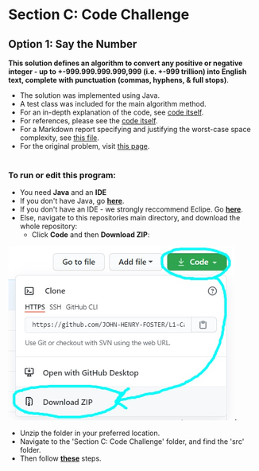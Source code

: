 <h1>Section C: Code Challenge</h1>

## Option 1: Say the Number

**This solution defines an algorithm to convert any positive or negative integer - up to +-999.999.999.999,999 (i.e. +-999 trillion) into English text, complete with punctuation (commas, hyphens, & full stops)**.

* The solution was implemented using Java.
* A test class was included for the main algorithm method.
* For an in-depth explanation of the code, see [code itself](https://github.com/J-E-Foster/Hyperiondev-Take-Home-Test/blob/master/Section%20C:%20Code%20Challenge/src/numberSayer/NumberSayer.java).
* For references, please see the [code itself](https://github.com/J-E-Foster/Hyperiondev-Take-Home-Test/blob/master/Section%20C:%20Code%20Challenge/src/numberSayer/NumberSayer.java).
* For a Markdown report specifying and justifying the worst-case space complexity, see [this file](REPORT.md).
* For the original problem, visit [this page]().<br /><br />

### To run or edit this program:

* You need **Java** and an **IDE**
* If you don't have Java, go [**here**](RUNME.md#how-to-install-java).
* If you don't have an IDE - we strongly reccommend Eclipe. Go [**here**](RUNME.md#how-to-install-eclipse).
* Else, navigate to this repositories main directory, and download the whole repository: 
  * Click **Code** and then **Download ZIP**:

![](Github-images/0.jpg).
	
* Unzip the folder in your preferred location.
* Navigate to the 'Section C: Code Challenge' folder, and find the 'src' folder.
* Then follow [**these**](RUNME.md#how-to-run-a-program-via-eclipse) steps.
